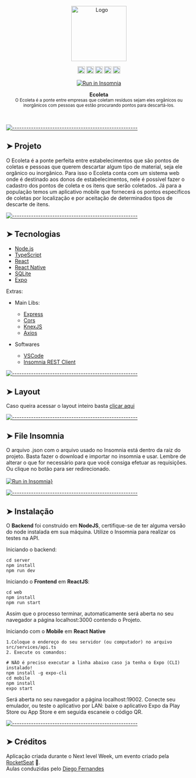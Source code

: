 <!-- ⚠️ This README has been generated from the file(s) "blueprint.md" ⚠️-->

<p align="center">
  <img src="https://raw.githubusercontent.com/DanielObara/NLW-1.0/ba807fa46c4114d0e052f5e8291624f24821278a/.github/logo.svg" alt="Logo" width="150" height="auto" />
</p>
<p align="center">
		<a href="https://img.shields.io/github/languages/count/StefanyVasc/NLW-1?style=for-the-badge"><img alt="Languagens" src="https://img.shields.io/github/languages/count/StefanyVasc/NLW-1?style=for-the-badge" height="20"/></a>
<a href="https://img.shields.io/github/repo-size/StefanyVasc/NLW-1?style=for-the-badge"><img alt="Repo Size" src="https://img.shields.io/github/repo-size/StefanyVasc/NLW-1?style=for-the-badge" height="20"/></a>
<a href="https://img.shields.io/npm/v/npm?style=for-the-badge"><img alt="Npm Version" src="https://img.shields.io/npm/v/npm?style=for-the-badge" height="20"/></a>
<a href="https://img.shields.io/github/last-commit/STefanyVasc/nlw-1?style=for-the-badge"><img alt="Commits" src="https://img.shields.io/github/last-commit/STefanyVasc/nlw-1?style=for-the-badge" height="20"/></a>
<a href="https://img.shields.io/badge/Made%20by-Stefany%20S%C3%A1-blueviolet?style=for-the-badge&logo=appveyor"><img alt="Made By" src="https://img.shields.io/badge/Made%20by-Stefany%20S%C3%A1-blueviolet?style=for-the-badge&logo=appveyor" height="20"/></a>
	</p>


<p align="center">
    <a href="https://insomnia.rest/run/?label=server-ecoleta&uri=https%3A%2F%2Fgithub.com%2FStefanyVasc%2FNLW-1%2Fblob%2Fmaster%2FInsomnia_2020-06-03.json" target="_blank"><img src="https://insomnia.rest/images/run.svg" alt="Run in Insomnia"></a>
</p>

<p align="center">
  <b>Ecoleta</b></br>
  <sub>O Ecoleta é a ponte entre empresas que coletam resíduos sejam eles orgânicos ou inorgânicos com pessoas que estão procurando pontos para descartá-los.<sub>
</p>

<br />




[![-----------------------------------------------------](https://raw.githubusercontent.com/andreasbm/readme/master/assets/lines/rainbow.png)](#projeto)

## ➤ Projeto

O Ecoleta é a ponte perfeita entre estabelecimentos que são pontos de coletas e pessoas que querem descartar algum tipo de material, seja ele orgânico ou inorgânico. 
Para isso o Ecoleta conta com um sistema web onde é destinado aos donos de estabelecimentos, nele é possível fazer o cadastro dos pontos de coleta e os itens que serão coletados. Já para a população temos um aplicativo mobile que fornecerá os pontos especificos de coletas por localização e por aceitação de determinados tipos de descarte de itens. 




[![-----------------------------------------------------](https://raw.githubusercontent.com/andreasbm/readme/master/assets/lines/rainbow.png)](#tecnologias)

## ➤ Tecnologias

- [Node.js](https://nodejs.org/en/)
- [TypeScript]()
- [React](https://reactjs.org/)
- [React Native](https://facebook.github.io/react-native/)
- [SQLite](https://www.sqlite.org/index.html)
- [Expo](https://expo.io/)

Extras: 
  * Main Libs:
    * [Express](https://expressjs.com/pt-br/)
    * [Cors](https://www.npmjs.com/package/cors)
    * [KnexJS](http://knexjs.org/)
    * [Axios](https://github.com/axios/axios)
  
  * Softwares
    * [VSCode](https://code.visualstudio.com/)
    * [Insomnia REST Client](https://insomnia.rest/)




[![-----------------------------------------------------](https://raw.githubusercontent.com/andreasbm/readme/master/assets/lines/rainbow.png)](#layout)

## ➤ Layout

Caso queira acessar o layout inteiro basta [clicar aqui](https://www.figma.com/file/1SxgOMojOB2zYT0Mdk28lB/)


[![-----------------------------------------------------](https://raw.githubusercontent.com/andreasbm/readme/master/assets/lines/rainbow.png)](#file-insomnia)

## ➤ File Insomnia

O arquivo .json com o arquivo usado no Insomnia está dentro da raiz do projeto. Basta fazer o download e importar no insomnia e usar. Lembre de alterar o que for necessário para que você consiga efetuar as requisições. Ou clique no botão para ser redirecionado. <br/>
<br/>
[![Run in Insomnia}](https://insomnia.rest/images/run.svg)](https://insomnia.rest/run/?label=server-ecoleta&uri=https%3A%2F%2Fgithub.com%2FStefanyVasc%2FNLW-1%2Fblob%2Fmaster%2FInsomnia_2020-06-03.json)


[![-----------------------------------------------------](https://raw.githubusercontent.com/andreasbm/readme/master/assets/lines/rainbow.png)](#instalao)

## ➤ Instalação

O **Backend** foi construido em **NodeJS**, certifique-se de ter alguma versão do node instalada em sua máquina. Utilize o Insomnia para realizar os testes na API.

Iniciando o backend: 
```
cd server
npm install
npm run dev
```

Iniciando o **Frontend** em **ReactJS**: 

```
cd web
npm install
npm run start
```

Assim que o processo terminar, automaticamente será aberta no seu navegador a página localhost:3000 contendo o Projeto.

Iniciando com o **Mobile** em **React Native**

    1.Coloque o endereço do seu servidor (ou computador) no arquivo src/services/api.ts
    2. Execute os comandos:
   
  ```
  # NÃO é preciso executar a linha abaixo caso ja tenha o Expo (CLI) instalado!
  npm install -g expo-cli
  cd mobile
  npm install
  expo start
  ```

Será aberta no seu navegador a página localhost:19002. Conecte seu emulador, ou teste o aplicativo por LAN: baixe o aplicativo Expo da Play Store ou App Store e em seguida escaneie o código QR.


[![-----------------------------------------------------](https://raw.githubusercontent.com/andreasbm/readme/master/assets/lines/rainbow.png)](#crditos-)

## ➤ Créditos 

Aplicação criada durante o Next level Week, um evento criado pela [RocketSeat](https://rocketseat.com.br/) 🚀. <br/>
Aulas conduzidas pelo [Diego Fernandes](https://github.com/diego3g)